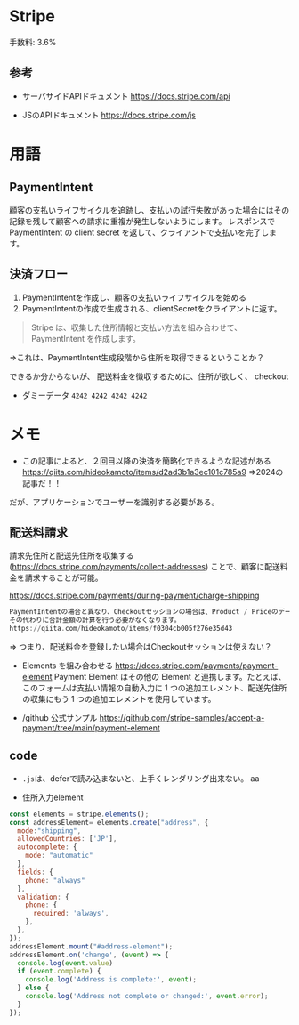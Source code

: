 # Stripe

手数料: 3.6%

## 参考

- サーバサイドAPIドキュメント
https://docs.stripe.com/api

- JSのAPIドキュメント
https://docs.stripe.com/js

# 用語
## PaymentIntent
 顧客の支払いライフサイクルを追跡し、支払いの試行失敗があった場合にはその記録を残して顧客への請求に重複が発生しないようにします。
 レスポンスで PaymentIntent の client secret を返して、クライアントで支払いを完了します。

## 決済フロー

1. PaymentIntentを作成し、顧客の支払いライフサイクルを始める
2. PaymentIntentの作成で生成される、clientSecretをクライアントに返す。


> Stripe は、収集した住所情報と支払い方法を組み合わせて、PaymentIntent を作成します。

⇒これは、PaymentIntent生成段階から住所を取得できるということか？


できるか分からないが、
配送料金を徴収するために、住所が欲しく、
checkout

- ダミーデータ
`4242 4242 4242 4242`


# メモ
- この記事によると、２回目以降の決済を簡略化できるような記述がある
https://qiita.com/hideokamoto/items/d2ad3b1a3ec101c785a9
⇒2024の記事だ！！

だが、アプリケーションでユーザーを識別する必要がある。

## 配送料請求

請求先住所と配送先住所を収集する(https://docs.stripe.com/payments/collect-addresses)
ことで、顧客に配送料金を請求することが可能。

https://docs.stripe.com/payments/during-payment/charge-shipping

```a
PaymentIntentの場合と異なり、Checkoutセッションの場合は、Product / PriceのデータをStripeに登録する必要があります。
その代わりに合計金額の計算を行う必要がなくなります。
https://qiita.com/hideokamoto/items/f0304cb005f276e35d43
```

⇒ つまり、配送料金を登録したい場合はCheckoutセッションは使えない？

- Elements を組み合わせる
https://docs.stripe.com/payments/payment-element
Payment Element はその他の Element と連携します。たとえば、このフォームは支払い情報の自動入力に 1 つの追加エレメント、配送先住所の収集にもう 1 つの追加エレメントを使用しています。

- /github 公式サンプル
https://github.com/stripe-samples/accept-a-payment/tree/main/payment-element

## code

- `.js`は、deferで読み込まないと、上手くレンダリング出来ない。
aa

- 住所入力element

```js
const elements = stripe.elements();
const addressElement= elements.create("address", {
  mode:"shipping",
  allowedCountries: ['JP'],
  autocomplete: {
    mode: "automatic"
  },
  fields: {
    phone: "always"
  },
  validation: {
    phone: {
      required: 'always',
    },
  },
});
addressElement.mount("#address-element");
addressElement.on('change', (event) => {
  console.log(event.value)
  if (event.complete) {
    console.log('Address is complete:', event);
  } else {
    console.log('Address not complete or changed:', event.error);
  }
});
```
